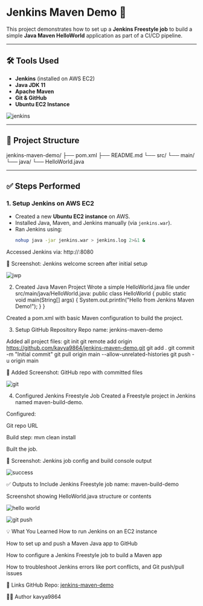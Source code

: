 # Jenkins Maven Demo 🚀

This project demonstrates how to set up a **Jenkins Freestyle job** to build a simple **Java Maven HelloWorld** application as part of a CI/CD pipeline.

---

## 🛠 Tools Used
- **Jenkins** (installed on AWS EC2)
- **Java JDK 11**
- **Apache Maven**
- **Git & GitHub**
- **Ubuntu EC2 Instance**


![jenkins](https://github.com/user-attachments/assets/f9149975-6e15-4ae9-b530-a7e2bb00361d)

---

## 📁 Project Structure

jenkins-maven-demo/ ├── pom.xml ├── README.md └── src/ └── main/ └── java/ └── HelloWorld.java


---

## ✅ Steps Performed

### 1. Setup Jenkins on AWS EC2
- Created a new **Ubuntu EC2 instance** on AWS.
- Installed Java, Maven, and Jenkins manually (via `jenkins.war`).
- Ran Jenkins using:
  ```bash
  nohup java -jar jenkins.war > jenkins.log 2>&1 &


Accessed Jenkins via: http://<your-ec2-public-ip>:8080

📸 Screenshot: Jenkins welcome screen after initial setup

![jwp](https://github.com/user-attachments/assets/d344da52-f0f6-4adf-9917-82053355abcd)

2. Created Java Maven Project
Wrote a simple HelloWorld.java file under src/main/java/HelloWorld.java:
public class HelloWorld {
    public static void main(String[] args) {
        System.out.println("Hello from Jenkins Maven Demo!");
    }
}

Created a pom.xml with basic Maven configuration to build the project.


3. Setup GitHub Repository
Repo name: jenkins-maven-demo

Added all project files:
git init
git remote add origin https://github.com/kavya9864/jenkins-maven-demo.git
git add .
git commit -m "Initial commit"
git pull origin main --allow-unrelated-histories
git push -u origin main

📸 Added Screenshot: GitHub repo with committed files

![git](https://github.com/user-attachments/assets/d406f1dc-401e-4eba-943c-59e493fb2c96)

4. Configured Jenkins Freestyle Job
Created a Freestyle project in Jenkins named maven-build-demo.

Configured:

Git repo URL

Build step: mvn clean install

Built the job.


📸 Screenshot: Jenkins job config and build console output

![success](https://github.com/user-attachments/assets/dfcc32d2-2e9e-42f9-9d3d-8b1c7675058e)




✅ Outputs to Include
Jenkins Freestyle job name: maven-build-demo

Screenshot showing HelloWorld.java structure or contents

![hello world](https://github.com/user-attachments/assets/b7b8af88-fed6-4e0a-9751-ccf534febc3b)


![git push](https://github.com/user-attachments/assets/d9327274-70c9-4f60-8104-5ddb24151bc4)


💡 What You Learned
How to run Jenkins on an EC2 instance

How to set up and push a Maven Java app to GitHub

How to configure a Jenkins Freestyle job to build a Maven app

How to troubleshoot Jenkins errors like port conflicts, and Git push/pull issues

📎 Links
GitHub Repo: [jenkins-maven-demo](https://github.com/kavya9864/jenkins-maven-demo)

👩‍💻 Author
kavya9864






